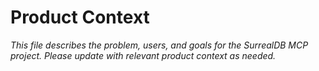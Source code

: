 # Product Context

_This file describes the problem, users, and goals for the SurrealDB MCP project. Please update with relevant product context as needed._
